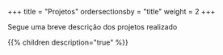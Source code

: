 +++
title = "Projetos"
ordersectionsby = "title"
weight = 2
+++


Segue uma breve descrição dos projetos realizado

{{% children description="true" %}}